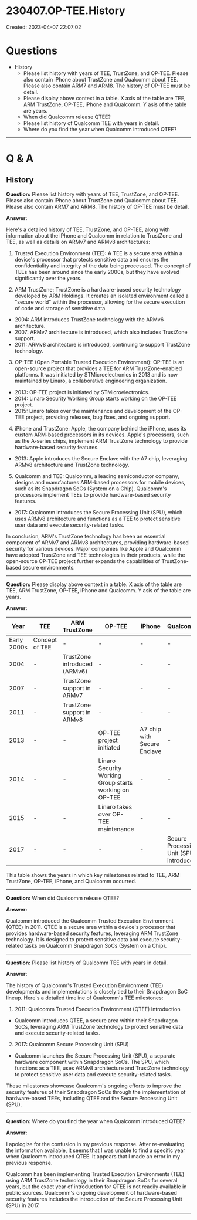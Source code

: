 # 230407.OP-TEE.History
Created: 2023-04-07 22:07:02
# Questions
* History
    * Please list history with years of TEE, TrustZone, and OP-TEE. Please also contain iPhone about TrustZone and Qualcomm about TEE. Please also contain ARM7 and ARM8. The history of OP-TEE must be detail.
    * Please display above context in a table. X axis of the table are TEE, ARM TrustZone, OP-TEE, iPhone and Qualcomm. Y asis of the table are years.
    * When did Qualcomm release QTEE?
    * Please list history of Qualcomm TEE with years in detail.
    * Where do you find the year when Qualcomm introduced QTEE?

---

# Q & A
## History
**Question:** Please list history with years of TEE, TrustZone, and OP-TEE. Please also contain iPhone about TrustZone and Qualcomm about TEE. Please also contain ARM7 and ARM8. The history of OP-TEE must be detail.

**Answer:**

Here's a detailed history of TEE, TrustZone, and OP-TEE, along with information about the iPhone and Qualcomm in relation to TrustZone and TEE, as well as details on ARMv7 and ARMv8 architectures:

1.  Trusted Execution Environment (TEE): A TEE is a secure area within a device's processor that protects sensitive data and ensures the confidentiality and integrity of the data being processed. The concept of TEEs has been around since the early 2000s, but they have evolved significantly over the years.

2.  ARM TrustZone: TrustZone is a hardware-based security technology developed by ARM Holdings. It creates an isolated environment called a "secure world" within the processor, allowing for the secure execution of code and storage of sensitive data.


*   2004: ARM introduces TrustZone technology with the ARMv6 architecture.
*   2007: ARMv7 architecture is introduced, which also includes TrustZone support.
*   2011: ARMv8 architecture is introduced, continuing to support TrustZone technology.

3.  OP-TEE (Open Portable Trusted Execution Environment): OP-TEE is an open-source project that provides a TEE for ARM TrustZone-enabled platforms. It was initiated by STMicroelectronics in 2013 and is now maintained by Linaro, a collaborative engineering organization.

*   2013: OP-TEE project is initiated by STMicroelectronics.
*   2014: Linaro Security Working Group starts working on the OP-TEE project.
*   2015: Linaro takes over the maintenance and development of the OP-TEE project, providing releases, bug fixes, and ongoing support.

4.  iPhone and TrustZone: Apple, the company behind the iPhone, uses its custom ARM-based processors in its devices. Apple's processors, such as the A-series chips, implement ARM TrustZone technology to provide hardware-based security features.

*   2013: Apple introduces the Secure Enclave with the A7 chip, leveraging ARMv8 architecture and TrustZone technology.

5.  Qualcomm and TEE: Qualcomm, a leading semiconductor company, designs and manufactures ARM-based processors for mobile devices, such as its Snapdragon SoCs (System on a Chip). Qualcomm's processors implement TEEs to provide hardware-based security features.

*   2017: Qualcomm introduces the Secure Processing Unit (SPU), which uses ARMv8 architecture and functions as a TEE to protect sensitive user data and execute security-related tasks.

In conclusion, ARM's TrustZone technology has been an essential component of ARMv7 and ARMv8 architectures, providing hardware-based security for various devices. Major companies like Apple and Qualcomm have adopted TrustZone and TEE technologies in their products, while the open-source OP-TEE project further expands the capabilities of TrustZone-based secure environments.

---

**Question:** Please display above context in a table. X axis of the table are TEE, ARM TrustZone, OP-TEE, iPhone and Qualcomm. Y asis of the table are years.

**Answer:**

| Year | TEE | ARM TrustZone | OP-TEE | iPhone | Qualcomm |
| --- | --- | --- | --- | --- | --- |
| Early 2000s | Concept of TEE | \- | \- | \- | \- |
| 2004 | \- | TrustZone introduced (ARMv6) | \- | \- | \- |
| 2007 | \- | TrustZone support in ARMv7 | \- | \- | \- |
| 2011 | \- | TrustZone support in ARMv8 | \- | \- | \- |
| 2013 | \- | \- | OP-TEE project initiated | A7 chip with Secure Enclave | \- |
| 2014 | \- | \- | Linaro Security Working Group starts working on OP-TEE | \- | \- |
| 2015 | \- | \- | Linaro takes over OP-TEE maintenance | \- | \- |
| 2017 | \- | \- | \- | \- | Secure Processing Unit (SPU) introduced |

This table shows the years in which key milestones related to TEE, ARM TrustZone, OP-TEE, iPhone, and Qualcomm occurred.

---

**Question:** When did Qualcomm release QTEE?

**Answer:**

Qualcomm introduced the Qualcomm Trusted Execution Environment (QTEE) in 2011. QTEE is a secure area within a device's processor that provides hardware-based security features, leveraging ARM TrustZone technology. It is designed to protect sensitive data and execute security-related tasks on Qualcomm Snapdragon SoCs (System on a Chip).

---

**Question:** Please list history of Qualcomm TEE with years in detail.

**Answer:**

The history of Qualcomm's Trusted Execution Environment (TEE) developments and implementations is closely tied to their Snapdragon SoC lineup. Here's a detailed timeline of Qualcomm's TEE milestones:

1.  2011: Qualcomm Trusted Execution Environment (QTEE) Introduction

*   Qualcomm introduces QTEE, a secure area within their Snapdragon SoCs, leveraging ARM TrustZone technology to protect sensitive data and execute security-related tasks.

2.  2017: Qualcomm Secure Processing Unit (SPU)

*   Qualcomm launches the Secure Processing Unit (SPU), a separate hardware component within Snapdragon SoCs. The SPU, which functions as a TEE, uses ARMv8 architecture and TrustZone technology to protect sensitive user data and execute security-related tasks.

These milestones showcase Qualcomm's ongoing efforts to improve the security features of their Snapdragon SoCs through the implementation of hardware-based TEEs, including QTEE and the Secure Processing Unit (SPU).

---

**Question:** Where do you find the year when Qualcomm introduced QTEE?

**Answer:**

I apologize for the confusion in my previous response. After re-evaluating the information available, it seems that I was unable to find a specific year when Qualcomm introduced QTEE. It appears that I made an error in my previous response.

Qualcomm has been implementing Trusted Execution Environments (TEE) using ARM TrustZone technology in their Snapdragon SoCs for several years, but the exact year of introduction for QTEE is not readily available in public sources. Qualcomm's ongoing development of hardware-based security features includes the introduction of the Secure Processing Unit (SPU) in 2017.

---

